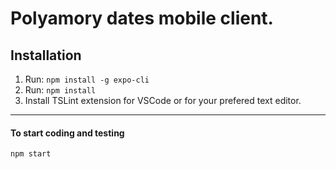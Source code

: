 # Polyamory dates mobile client.

## Installation

1. Run: `npm install -g expo-cli`
2. Run: `npm install`
3. Install TSLint extension for VSCode or for your prefered text editor.

----

#### To start coding and testing

```
npm start
```
